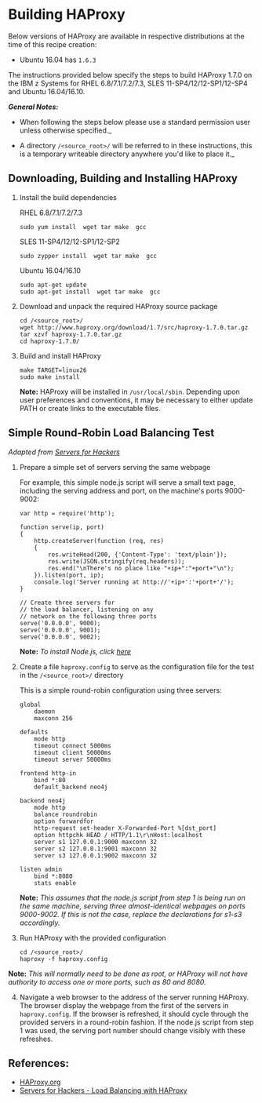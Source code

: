<!---PACKAGE:HAProxy--->
<!---DISTRO:SLES 12:1.7--->
<!---DISTRO:SLES 11:1.7--->
<!---DISTRO:RHEL 7.1:1.7--->
<!---DISTRO:RHEL 6.6:1.7--->
<!---DISTRO:Ubuntu 16.x:Distro, 1.7--->

# Building HAProxy

Below versions of HAProxy are available in respective distributions at the time of this recipe creation:

*    Ubuntu 16.04 has `1.6.3`

The instructions provided below specify the steps to build HAProxy 1.7.0 on the IBM z Systems for RHEL 6.8/7.1/7.2/7.3, SLES 11-SP4/12/12-SP1/12-SP4 and Ubuntu 16.04/16.10.

_**General Notes:**_ 	 
 * When following the steps below please use a standard permission user unless otherwise specified._

 * A directory `/<source_root>/` will be referred to in these instructions, this is a temporary writeable directory anywhere you'd like to place it._

## Downloading, Building and Installing HAProxy
1. Install the build dependencies

    RHEL 6.8/7.1/7.2/7.3
    ```
    sudo yum install  wget tar make  gcc 
    ```
     
    SLES 11-SP4/12/12-SP1/12-SP2
    ```
    sudo zypper install  wget tar make  gcc
    ```
	 
	Ubuntu 16.04/16.10
    ```
	sudo apt-get update
    sudo apt-get install  wget tar make  gcc
    ```
2.  Download and unpack the required HAProxy source package

        cd /<source_root>/
        wget http://www.haproxy.org/download/1.7/src/haproxy-1.7.0.tar.gz
		tar xzvf haproxy-1.7.0.tar.gz
		cd haproxy-1.7.0/

3.  Build and install HAProxy

        make TARGET=linux26
        sudo make install

    **Note:** HAProxy will be installed in `/usr/local/sbin`. Depending upon user preferences and conventions, it may be necessary to either update PATH or create links to the executable files.

## Simple Round-Robin Load Balancing Test

_Adapted from [Servers for Hackers](https://serversforhackers.com/load-balancing-with-haproxy)_

1.  Prepare a simple set of servers serving the same webpage

    For example, this simple node.js script will serve a small text page, including the serving address and port, on the machine's ports 9000-9002:

        var http = require('http');

        function serve(ip, port)
        {
            http.createServer(function (req, res)
            {
                res.writeHead(200, {'Content-Type': 'text/plain'});
                res.write(JSON.stringify(req.headers));
                res.end("\nThere's no place like "+ip+":"+port+"\n");
            }).listen(port, ip);
            console.log('Server running at http://'+ip+':'+port+'/');
        }

        // Create three servers for
        // the load balancer, listening on any
        // network on the following three ports
        serve('0.0.0.0', 9000);
        serve('0.0.0.0', 9001);
        serve('0.0.0.0', 9002);

    **Note:** *To install Node.js, click [here](http://developer.ibm.com/node/sdk/)*
2.  Create a file `haproxy.config` to serve as the configuration file for the test in the  `/<source_root>/` directory

    This is a simple round-robin configuration using three servers:

        global
            daemon
            maxconn 256

        defaults
            mode http
            timeout connect 5000ms
            timeout client 50000ms
            timeout server 50000ms

        frontend http-in
            bind *:80
            default_backend neo4j

        backend neo4j
            mode http
            balance roundrobin
            option forwardfor
            http-request set-header X-Forwarded-Port %[dst_port]
            option httpchk HEAD / HTTP/1.1\r\nHost:localhost
            server s1 127.0.0.1:9000 maxconn 32
            server s2 127.0.0.1:9001 maxconn 32
            server s3 127.0.0.1:9002 maxconn 32

        listen admin
            bind *:8080
            stats enable

    **Note:** *This assumes that the node.js script from step 1 is being run on the same machine, serving three almost-identical webpages on ports 9000-9002\. If this is not the case, replace the declarations for s1-s3 accordingly.*

3.  Run HAProxy with the provided configuration
      
        cd /<source_root>/
        haproxy -f haproxy.config

  **Note:** *This will normally need to be done as root, or HAProxy will not have authority to access one or more ports, such as 80 and 8080.*

4.  Navigate a web browser to the address of the server running HAProxy. The browser display the webpage from the first of the servers in `haproxy.config`. If the browser is refreshed, it should cycle through the provided servers in a round-robin fashion. If the node.js script from step 1 was used, the serving port number should change visibly with these refreshes.

## [](#references)References:

*   [HAProxy.org](http://www.haproxy.org/)
*   [Servers for Hackers - Load Balancing with HAProxy](https://serversforhackers.com/load-balancing-with-haproxy)
